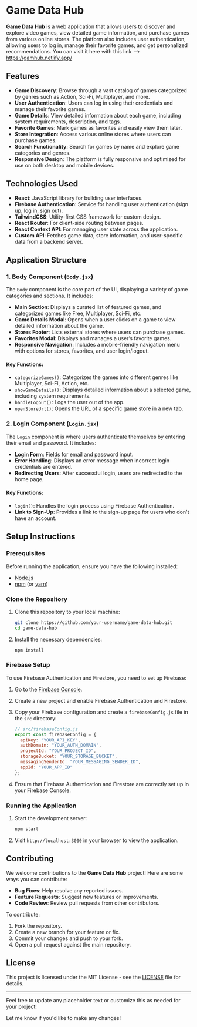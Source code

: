 # Game Data Hub

**Game Data Hub** is a web application that allows users to discover and explore video games, view detailed game information, and purchase games from various online stores. The platform also includes user authentication, allowing users to log in, manage their favorite games, and get personalized recommendations.
You can visit it here with this link --> https://gamhub.netlify.app/

## Features

- **Game Discovery**: Browse through a vast catalog of games categorized by genres such as Action, Sci-Fi, Multiplayer, and more.
- **User Authentication**: Users can log in using their credentials and manage their favorite games.
- **Game Details**: View detailed information about each game, including system requirements, description, and tags.
- **Favorite Games**: Mark games as favorites and easily view them later.
- **Store Integration**: Access various online stores where users can purchase games.
- **Search Functionality**: Search for games by name and explore game categories and genres.
- **Responsive Design**: The platform is fully responsive and optimized for use on both desktop and mobile devices.

## Technologies Used

- **React**: JavaScript library for building user interfaces.
- **Firebase Authentication**: Service for handling user authentication (sign up, log in, sign out).
- **TailwindCSS**: Utility-first CSS framework for custom design.
- **React Router**: For client-side routing between pages.
- **React Context API**: For managing user state across the application.
- **Custom API**: Fetches game data, store information, and user-specific data from a backend server.

## Application Structure

### 1. **Body Component (`Body.jsx`)**

The `Body` component is the core part of the UI, displaying a variety of game categories and sections. It includes:
- **Main Section**: Displays a curated list of featured games, and categorized games like Free, Multiplayer, Sci-Fi, etc.
- **Game Details Modal**: Opens when a user clicks on a game to view detailed information about the game.
- **Stores Footer**: Lists external stores where users can purchase games.
- **Favorites Modal**: Displays and manages a user’s favorite games.
- **Responsive Navigation**: Includes a mobile-friendly navigation menu with options for stores, favorites, and user login/logout.

#### Key Functions:
- `categorizeGames()`: Categorizes the games into different genres like Multiplayer, Sci-Fi, Action, etc.
- `showGameDetails()`: Displays detailed information about a selected game, including system requirements.
- `handleLogout()`: Logs the user out of the app.
- `openStoreUrl()`: Opens the URL of a specific game store in a new tab.

### 2. **Login Component (`Login.jsx`)**

The `Login` component is where users authenticate themselves by entering their email and password. It includes:
- **Login Form**: Fields for email and password input.
- **Error Handling**: Displays an error message when incorrect login credentials are entered.
- **Redirecting Users**: After successful login, users are redirected to the home page.

#### Key Functions:
- `login()`: Handles the login process using Firebase Authentication.
- **Link to Sign-Up**: Provides a link to the sign-up page for users who don't have an account.

## Setup Instructions

### Prerequisites

Before running the application, ensure you have the following installed:
- [Node.js](https://nodejs.org/)
- [npm](https://www.npmjs.com/) (or [yarn](https://yarnpkg.com/))

### Clone the Repository

1. Clone this repository to your local machine:

    ```bash
    git clone https://github.com/your-username/game-data-hub.git
    cd game-data-hub
    ```

2. Install the necessary dependencies:

    ```bash
    npm install
    ```

### Firebase Setup

To use Firebase Authentication and Firestore, you need to set up Firebase:

1. Go to the [Firebase Console](https://console.firebase.google.com/).
2. Create a new project and enable Firebase Authentication and Firestore.
3. Copy your Firebase configuration and create a `firebaseConfig.js` file in the `src` directory:

    ```javascript
    // src/firebaseConfig.js
    export const firebaseConfig = {
      apiKey: "YOUR_API_KEY",
      authDomain: "YOUR_AUTH_DOMAIN",
      projectId: "YOUR_PROJECT_ID",
      storageBucket: "YOUR_STORAGE_BUCKET",
      messagingSenderId: "YOUR_MESSAGING_SENDER_ID",
      appId: "YOUR_APP_ID"
    };
    ```

4. Ensure that Firebase Authentication and Firestore are correctly set up in your Firebase Console.

### Running the Application

1. Start the development server:

    ```bash
    npm start
    ```

2. Visit `http://localhost:3000` in your browser to view the application.

## Contributing

We welcome contributions to the **Game Data Hub** project! Here are some ways you can contribute:
- **Bug Fixes**: Help resolve any reported issues.
- **Feature Requests**: Suggest new features or improvements.
- **Code Review**: Review pull requests from other contributors.

To contribute:
1. Fork the repository.
2. Create a new branch for your feature or fix.
3. Commit your changes and push to your fork.
4. Open a pull request against the main repository.

## License

This project is licensed under the MIT License - see the [LICENSE](LICENSE) file for details.

---

Feel free to update any placeholder text or customize this as needed for your project!

Let me know if you'd like to make any changes!
